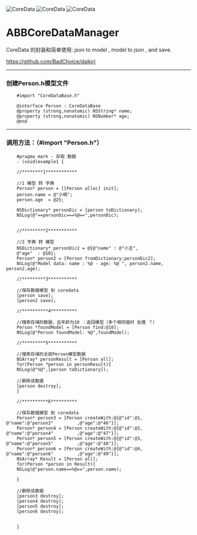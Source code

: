 ![CoreData](https://img.shields.io/badge/build-passing-green.svg)
![CoreData](https://img.shields.io/badge/BOBUtils-99.9-orange.svg)
![CoreData](https://img.shields.io/badge/LICENSE-MIT-brightgreen.svg)


# ABBCoreDataManager
CoreData 的封装和简单使用: json to model  , model to json , and save.


https://github.com/BadChoice/daikiri

*****************
### 创建Person.h模型文件

        #import "CoreDataBase.h"

        @interface Person : CoreDataBase
        @property (strong,nonatomic) NSString* name;
        @property (strong,nonatomic) NSNumber* age;
        @end

*****************
### 调用方法：（#import "Person.h"）

        #pragma mark - 存取 数据
        - (void)example1 {

        //********1************

        //1 模型 转 字典
        Person* person = [[Person alloc] init];
        person.name = @"小明";
        person.age  = @25;

        NSDictionary* personDic = [person toDictionary];
        NSLog(@"==personDic===%@==",personDic);


        //*********2***********

        //2 字典 转 模型
        NSDictionary* personDic2 = @{@"name" : @"小王",
        @"age"  : @10};
        Person* person2 = [Person fromDictionary:personDic2];
        NSLog(@"Model data: name : %@ - age: %@ ", person2.name, person2.age);

        //*********3***********

        //保存数据模型 到 coredata
        [person save];
        [person2 save];

        //**********4**********

        //搜索存储的数据，且年龄为10 ：返回模型（多个相同值时 处理 ？）
        Person *foundModel = [Person find:@10];
        NSLog(@"Person foundModel: %@",foundModel);

        //*********5***********

        //搜索存储的全部Person模型数据
        NSArray* personResult = [Person all];
        for(Person *person in personResult){
        NSLog(@"%@",[person toDictionary]);

        //删除该数据
        [person destroy];
        }

        //**********6**********

        //保存数据模型 到 coredata
        Person* person3 = [Person createWith:@{@"id":@1, @"name":@"person3"         ,@"age":@"46"}];
        Person* person4 = [Person createWith:@{@"id":@2, @"name":@"person4"         ,@"age":@"47"}];
        Person* person5 = [Person createWith:@{@"id":@3, @"name":@"person5"         ,@"age":@"48"}];
        Person* person6 = [Person createWith:@{@"id":@4, @"name":@"person6"         ,@"age":@"49"}];
        NSArray* Result = [Person all];
        for(Person *person in Result){
        NSLog(@"person.name==%@==",person.name);

        }

        //删除该数据
        [person3 destroy];
        [person4 destroy];
        [person5 destroy];
        [person6 destroy];


        }
